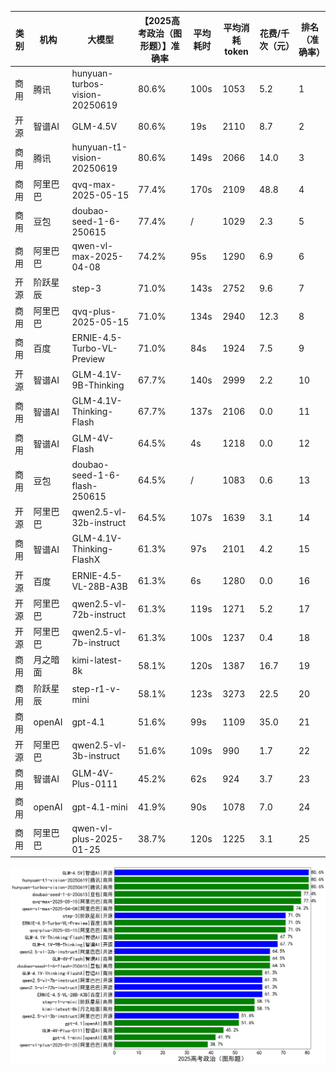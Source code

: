 
|类别|机构|大模型|【2025高考政治（图形题）】准确率|平均耗时|平均消耗token|花费/千次（元）|排名（准确率）|
|---|---|-----|-------------------|-------|-----------|-----------|-----------|
|商用|腾讯|hunyuan-turbos-vision-20250619|80.6%|100s|1053|5.2|1|
|开源|智谱AI|GLM-4.5V|80.6%|19s|2110|8.7|2|
|商用|腾讯|hunyuan-t1-vision-20250619|80.6%|149s|2066|14.0|3|
|商用|阿里巴巴|qvq-max-2025-05-15|77.4%|170s|2109|48.8|4|
|商用|豆包|doubao-seed-1-6-250615|77.4%|/|1029|2.3|5|
|商用|阿里巴巴|qwen-vl-max-2025-04-08|74.2%|95s|1290|6.9|6|
|开源|阶跃星辰|step-3|71.0%|143s|2752|9.6|7|
|商用|阿里巴巴|qvq-plus-2025-05-15|71.0%|134s|2940|12.3|8|
|商用|百度|ERNIE-4.5-Turbo-VL-Preview|71.0%|84s|1924|7.5|9|
|开源|智谱AI|GLM-4.1V-9B-Thinking|67.7%|140s|2999|2.2|10|
|商用|智谱AI|GLM-4.1V-Thinking-Flash|67.7%|137s|2106|0.0|11|
|商用|智谱AI|GLM-4V-Flash|64.5%|4s|1218|0.0|12|
|商用|豆包|doubao-seed-1-6-flash-250615|64.5%|/|1083|0.6|13|
|开源|阿里巴巴|qwen2.5-vl-32b-instruct|64.5%|107s|1639|3.1|14|
|商用|智谱AI|GLM-4.1V-Thinking-FlashX|61.3%|97s|2101|4.2|15|
|开源|百度|ERNIE-4.5-VL-28B-A3B|61.3%|6s|1280|0.0|16|
|开源|阿里巴巴|qwen2.5-vl-72b-instruct|61.3%|119s|1271|5.2|17|
|开源|阿里巴巴|qwen2.5-vl-7b-instruct|61.3%|100s|1237|0.4|18|
|商用|月之暗面|kimi-latest-8k|58.1%|120s|1387|16.7|19|
|商用|阶跃星辰|step-r1-v-mini|58.1%|123s|3273|22.5|20|
|商用|openAI|gpt-4.1|51.6%|99s|1109|35.0|21|
|开源|阿里巴巴|qwen2.5-vl-3b-instruct|51.6%|109s|990|1.7|22|
|商用|智谱AI|GLM-4V-Plus-0111|45.2%|62s|924|3.7|23|
|商用|openAI|gpt-4.1-mini|41.9%|90s|1078|7.0|24|
|商用|阿里巴巴|qwen-vl-plus-2025-01-25|38.7%|120s|1225|3.1|25|


![lin](../pic/2025高考政治（图形题）.png)